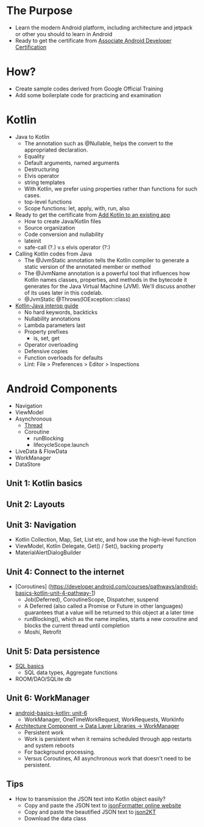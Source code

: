 # The Purpose
- Learn the modern Android platform, including architecture and jetpack or other you should to learn in Android
- Ready to get the certificate from [Associate Android Developer Certification](https://grow.google/certificates/android-developer/#?modal_active=none)

# How?
- Create sample codes derived from Google Official Training
- Add some boilerplate code for practicing and examination

# Kotlin
- Java to Kotlin
  - The annotation such as @Nullable, helps the convert to the appropriated declaration.
  - Equality
  - Default arguments, named arguments
  - Destructuring
  - Elvis operator
  - string templates
  - With Kotlin, we prefer using properties rather than functions for such cases.
  - top-level functions
  - Scope functions: let, apply, with, run, also
- Ready to get the certificate from [Add Kotlin to an existing app](https://developer.android.com/kotlin/add-kotlin)
  - How to create Java/Kotlin files
  - Source organization
  - Code conversion and nullability
  - lateinit
  - safe-call (?.) v.s elvis operator (?:)
- Calling Kotlin codes from Java
  - The @JvmStatic annotation tells the Kotlin compiler to generate a static version of the annotated member or method
  - The @JvmName annotation is a powerful tool that influences how Kotlin names classes, properties, and methods in the bytecode it generates for the Java Virtual Machine (JVM). We'll discuss another of its uses later in this codelab.
  - @JvmStatic @Throws(IOException::class)
- [Kotlin-Java interop guide](https://developer.android.com/kotlin/interop)
  - No hard keywords, backticks
  - Nullability annotations
  - Lambda parameters last
  - Property prefixes
    - is, set, get
  - Operator overloading
  - Defensive copies
  - Function overloads for defaults
  - Lint: File > Preferences > Editor > Inspections
# Android Components
- Navigation
- ViewModel
- Asynchronous
  - [Thread](https://www.oreilly.com/library/view/efficient-android-threading/9781449364120/ch04.html)
  - Coroutine
    - runBlocking
    - lifecycleScope.launch
- LiveData & FlowData
- WorkManager
- DataStore

## Unit 1: Kotlin basics

## Unit 2: Layouts

## Unit 3: Navigation
- Kotlin Collection, Map, Set, List etc, and how use the high-level function
- ViewModel, Kotlin Delegate, Get() / Set(), backing property
- MaterialAlertDialogBuilder
## Unit 4: Connect to the internet
- [Coroutines] (https://developer.android.com/courses/pathways/android-basics-kotlin-unit-4-pathway-1)
  - Job(Deferred), CoroutineScope, Dispatcher, suspend
  - A Deferred (also called a Promise or Future in other languages) guarantees that a value will be returned to this object at a later time
  - runBlocking(), which as the name implies, starts a new coroutine and blocks the current thread until completion
  - Moshi, Retrofit

## Unit 5: Data persistence
- [SQL basics]([https://developer.android.com/courses/android-basics-kotlin/unit-6](https://developer.android.com/codelabs/basic-android-kotlin-training-sql-basics?continue=https%3A%2F%2Fdeveloper.android.com%2Fcourses%2Fpathways%2Fandroid-basics-kotlin-unit-5-pathway-1%23codelab-https%3A%2F%2Fdeveloper.android.com%2Fcodelabs%2Fbasic-android-kotlin-training-sql-basics#8))
  - SQL data types, Aggregate functions
- ROOM/DAO/SQLite db
## Unit 6: WorkManager
- [android-basics-kotlin: unit-6](https://developer.android.com/courses/android-basics-kotlin/unit-6)
  - WorkManager, OneTimeWorkRequest, WorkRequests, WorkInfo
- [Architecture Component -> Data Layer Libraries -> WorkManager](https://developer.android.com/topic/libraries/architecture/workmanager?gclid=CjwKCAjwyryUBhBSEiwAGN5OCBW-ril0KwCwnSiLJT0AUTHqHLUOpZE3nbCN5JeBzvTyFVbVQlddrRoCpmsQAvD_BwE&gclsrc=aw.ds)
  - Persistent work
  - Work is persistent when it remains scheduled through app restarts and system reboots
  - For background processing.
  - Versus Coroutines, All asynchronous work that doesn't need to be persistent.

## Tips
- How to transmission the JSON text into Kotlin object easily?
  - Copy and paste the JSON text to [jsonFormatter online website](https://jsonformatter.curiousconcept.com/#)
  - Copy and paste the beautified JSON text to [json2KT](https://json2kt.com/)
  - Download the data class